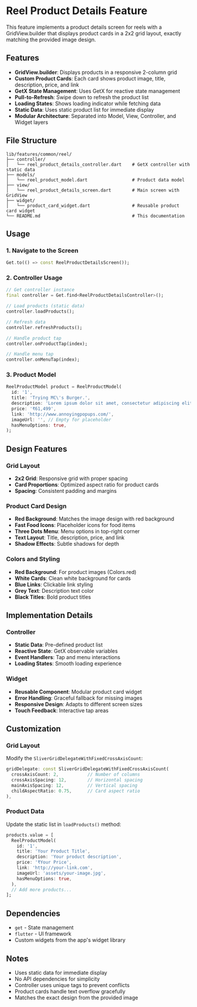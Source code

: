 # Reel Product Details Feature

This feature implements a product details screen for reels with a GridView.builder that displays product cards in a 2x2 grid layout, exactly matching the provided image design.

## Features

- **GridView.builder**: Displays products in a responsive 2-column grid
- **Custom Product Cards**: Each card shows product image, title, description, price, and link
- **GetX State Management**: Uses GetX for reactive state management
- **Pull-to-Refresh**: Swipe down to refresh the product list
- **Loading States**: Shows loading indicator while fetching data
- **Static Data**: Uses static product list for immediate display
- **Modular Architecture**: Separated into Model, View, Controller, and Widget layers

## File Structure

```
lib/features/common/reel/
├── controller/
│   └── reel_product_details_controller.dart    # GetX controller with static data
├── models/
│   └── reel_product_model.dart                 # Product data model
├── view/
│   └── reel_product_details_screen.dart        # Main screen with GridView
├── widget/
│   └── product_card_widget.dart                # Reusable product card widget
└── README.md                                   # This documentation
```

## Usage

### 1. Navigate to the Screen

```dart
Get.to(() => const ReelProductDetailsScreen());
```

### 2. Controller Usage

```dart
// Get controller instance
final controller = Get.find<ReelProductDetailsController>();

// Load products (static data)
controller.loadProducts();

// Refresh data
controller.refreshProducts();

// Handle product tap
controller.onProductTap(index);

// Handle menu tap
controller.onMenuTap(index);
```

### 3. Product Model

```dart
ReelProductModel product = ReelProductModel(
  id: '1',
  title: 'Trying MC\'s Burger.',
  description: 'Lorem ipsum dolor sit amet, consectetur adipiscing elit. Nunc vulputa.',
  price: '₹61,499',
  link: 'http://www.annoyingpopups.com/',
  imageUrl: '', // Empty for placeholder
  hasMenuOptions: true,
);
```

## Design Features

### Grid Layout
- **2x2 Grid**: Responsive grid with proper spacing
- **Card Proportions**: Optimized aspect ratio for product cards
- **Spacing**: Consistent padding and margins

### Product Card Design
- **Red Background**: Matches the image design with red background
- **Fast Food Icons**: Placeholder icons for food items
- **Three Dots Menu**: Menu options in top-right corner
- **Text Layout**: Title, description, price, and link
- **Shadow Effects**: Subtle shadows for depth

### Colors and Styling
- **Red Background**: For product images (Colors.red)
- **White Cards**: Clean white background for cards
- **Blue Links**: Clickable link styling
- **Grey Text**: Description text color
- **Black Titles**: Bold product titles

## Implementation Details

### Controller
- **Static Data**: Pre-defined product list
- **Reactive State**: GetX observable variables
- **Event Handlers**: Tap and menu interactions
- **Loading States**: Smooth loading experience

### Widget
- **Reusable Component**: Modular product card widget
- **Error Handling**: Graceful fallback for missing images
- **Responsive Design**: Adapts to different screen sizes
- **Touch Feedback**: Interactive tap areas

## Customization

### Grid Layout
Modify the `SliverGridDelegateWithFixedCrossAxisCount`:

```dart
gridDelegate: const SliverGridDelegateWithFixedCrossAxisCount(
  crossAxisCount: 2,           // Number of columns
  crossAxisSpacing: 12,        // Horizontal spacing
  mainAxisSpacing: 12,         // Vertical spacing
  childAspectRatio: 0.75,      // Card aspect ratio
),
```

### Product Data
Update the static list in `loadProducts()` method:

```dart
products.value = [
  ReelProductModel(
    id: '1',
    title: 'Your Product Title',
    description: 'Your product description',
    price: '₹Your Price',
    link: 'http://your-link.com',
    imageUrl: 'assets/your-image.jpg',
    hasMenuOptions: true,
  ),
  // Add more products...
];
```

## Dependencies

- `get` - State management
- `flutter` - UI framework
- Custom widgets from the app's widget library

## Notes

- Uses static data for immediate display
- No API dependencies for simplicity
- Controller uses unique tags to prevent conflicts
- Product cards handle text overflow gracefully
- Matches the exact design from the provided image 